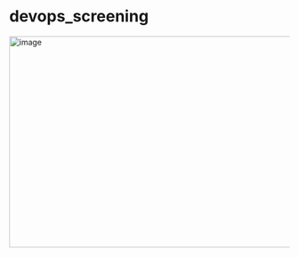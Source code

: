 # devops_screening


<img width="798" height="380" alt="image" src="https://github.com/user-attachments/assets/dceb55f6-9ca9-415d-9d1b-4116957fd3b6" />
